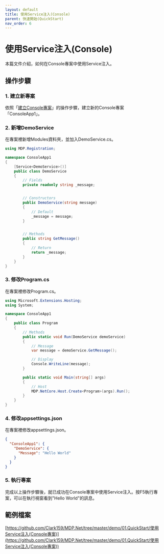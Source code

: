 ```yaml
---
layout: default
title: 使用Service注入(Console)
parent: 快速開始(QuickStart)
nav_order: 6
---
```


# 使用Service注入(Console)

本篇文件介紹，如何在Console專案中使用Service注入。

## 操作步驟

### 1. 建立新專案

依照「[建立Console專案](../../QuickStart/建立Console專案/建立Console專案.html)」的操作步驟，建立新的Console專案「ConsoleApp1」。

### 2. 新增DemoService

在專案裡新增Modules資料夾，並加入DemoService.cs。

```csharp
using MDP.Registration;

namespace ConsoleApp1
{
    [Service<DemoService>()]
    public class DemoService
    {
        // Fields
        private readonly string _message;


        // Constructors
        public DemoService(string message)
        {
            // Default
            _message = message;
        }


        // Methods
        public string GetMessage()
        {
            // Return
            return _message;
        }
    }
}
```

### 3. 修改Program.cs

在專案裡修改Program.cs。

```csharp
using Microsoft.Extensions.Hosting;
using System;

namespace ConsoleApp1
{
    public class Program
    {
        // Methods
        public static void Run(DemoService demoService)
        {
            // Message
            var message = demoService.GetMessage();

            // Display
            Console.WriteLine(message);
        }

        public static void Main(string[] args)
        {
            // Host
            MDP.NetCore.Host.Create<Program>(args).Run();
        }
    }
}
```

### 4. 修改appsettings.json

在專案裡修改appsettings.json。

```json
{
  "ConsoleApp1": {
    "DemoService": {
      "Message": "Hello World"
    }
  }
}
```

### 5. 執行專案

完成以上操作步驟後，就已成功在Console專案中使用Service注入。按F5執行專案，可以在執行視窗看到"Hello World"的訊息。

## 範例檔案

[https://github.com/Clark159/MDP.Net/tree/master/demo/01.QuickStart/使用Service注入(Console專案)](https://github.com/Clark159/MDP.Net/tree/master/demo/01.QuickStart/使用Service注入(Console專案))
